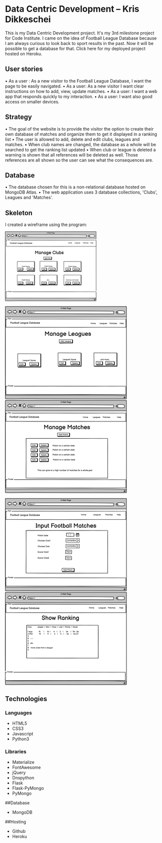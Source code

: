 # Data Centric Development – Kris Dikkeschei

This is my Data Centric Development project. It's my 3rd milestone project for Code Institute. I came on the idea of Football League Database because I am always curious to look back to sport results in the past. Now it will be possible to get a database for that.
Click here for my deployed project hosted on Heroku.

## User stories
•	As a user : As a new visitor to the Football League Database, I want the page to be easily navigated.
•	As a user: As a new visitor I want clear instructions on how to add, view, update matches.
•	As a user: I want a web app that responds quickly to my interaction.
•	As a user: I want also good access on smaller devices.

## Strategy
•	The goal of the website is to provide the visitor the option to create their own database of matches and organize them to get it displayed in a ranking list
•	The user is allowed to add, delete and edit clubs, leagues and matches.
•	When club names are changed, the database as a whole will be searched to get the ranking list updated
•	When club or league is deleted a warning is shown that all references will be deleted as well. Those references are all shown so the user can see what the consequences are.


## Database
•	The database chosen for this is a non-relational database hosted on MongoDB Atlas.
•	The web application uses 3 database collections, 'Clubs', Leagues and 'Matches'.

## Skeleton
I created a wireframe using the program:


![front page](https://github.com/Kriz-hub/Football_League_Database/blob/main/static/wireframes/page%201%20home%20small.png) 

![Page2](https://github.com/Kriz-hub/Football_League_Database/blob/main/static/wireframes/page%202%20small.png) ![Page3](https://github.com/Kriz-hub/Football_League_Database/blob/main/static/wireframes/page%203%20small.png) 

![Page4](https://github.com/Kriz-hub/Football_League_Database/blob/main/static/wireframes/page%204%20small.png) ![Page5](https://github.com/Kriz-hub/Football_League_Database/blob/main/static/wireframes/page%205%20small.png)



## Technologies

### Languages
* HTML5
* CSS3
* Javascript
* Python3

### Libraries
* Materialize
* FontAwesome
* jQuery
* Dnspython
* Flask
* Flask-PyMongo
* PyMongo

##Database
* MongoDB

##Hosting
* Github
* Heroku







